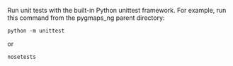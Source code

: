 
Run unit tests with the built-in Python unittest framework. For example, run 
this command from the pygmaps_ng parent directory:

```
python -m unittest
```

or

```
nosetests
```